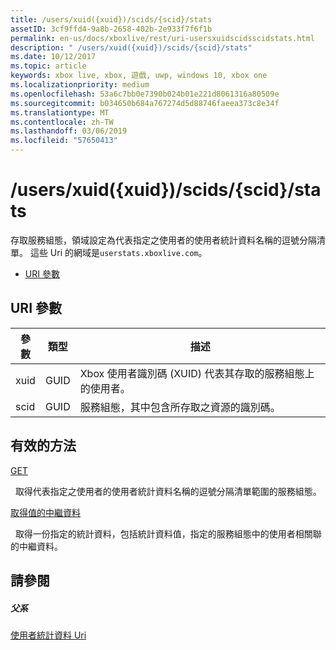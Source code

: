 ```yaml
---
title: /users/xuid({xuid})/scids/{scid}/stats
assetID: 3cf9ffd4-9a8b-2658-402b-2e933f7f6f1b
permalink: en-us/docs/xboxlive/rest/uri-usersxuidscidsscidstats.html
description: " /users/xuid({xuid})/scids/{scid}/stats"
ms.date: 10/12/2017
ms.topic: article
keywords: xbox live, xbox, 遊戲, uwp, windows 10, xbox one
ms.localizationpriority: medium
ms.openlocfilehash: 53a6c7bb0e7390b024b01e221d8061316a80509e
ms.sourcegitcommit: b034650b684a767274d5d88746faeea373c8e34f
ms.translationtype: MT
ms.contentlocale: zh-TW
ms.lasthandoff: 03/06/2019
ms.locfileid: "57650413"
---
```

# <a name="usersxuidxuidscidsscidstats"></a>/users/xuid({xuid})/scids/{scid}/stats
存取服務組態，領域設定為代表指定之使用者的使用者統計資料名稱的逗號分隔清單。 這些 Uri 的網域是`userstats.xboxlive.com`。
 
  * [URI 參數](#ID4EV)
 
<a id="ID4EV"></a>

 
## <a name="uri-parameters"></a>URI 參數
 
| 參數| 類型| 描述| 
| --- | --- | --- | 
| xuid| GUID| Xbox 使用者識別碼 (XUID) 代表其存取的服務組態上的使用者。| 
| scid| GUID| 服務組態，其中包含所存取之資源的識別碼。| 
  
<a id="ID4E4B"></a>

 
## <a name="valid-methods"></a>有效的方法

[GET](uri-usersxuidscidsscidstatsget.md)

&nbsp;&nbsp;取得代表指定之使用者的使用者統計資料名稱的逗號分隔清單範圍的服務組態。

[取得值的中繼資料](uri-usersxuidscidsscidstatsgetvaluemetadata.md)

&nbsp;&nbsp;取得一份指定的統計資料，包括統計資料值，指定的服務組態中的使用者相關聯的中繼資料。
 
<a id="ID4EKC"></a>

 
## <a name="see-also"></a>請參閱
 
<a id="ID4EMC"></a>

 
##### <a name="parent"></a>父系 

[使用者統計資料 Uri](atoc-reference-userstats.md)

   